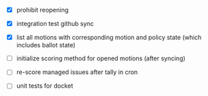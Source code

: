 - [x] prohibit reopening
- [x] integration test github sync
- [x] list all motions with corresponding motion and policy state (which includes ballot state)

- [ ] initialize scoring method for opened motions (after syncing)
- [ ] re-score managed issues after tally in cron

- [ ] unit tests for docket
